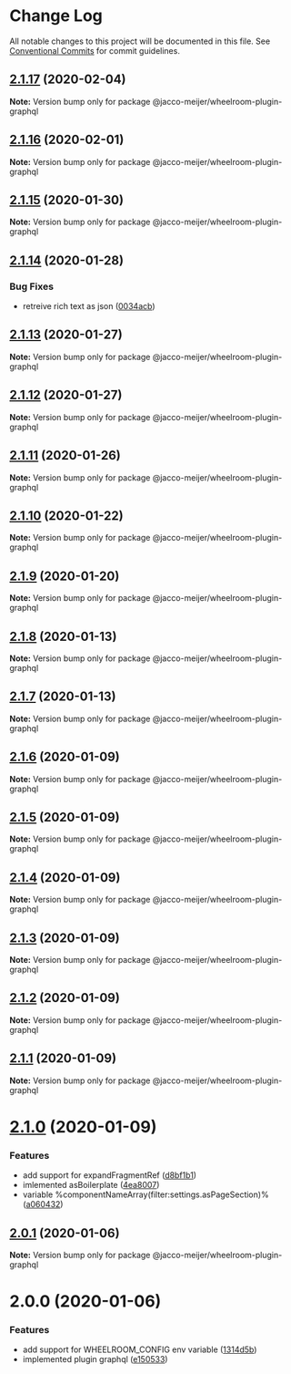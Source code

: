 # Change Log

All notable changes to this project will be documented in this file.
See [Conventional Commits](https://conventionalcommits.org) for commit guidelines.

## [2.1.17](https://github.com/jaccomeijer/wheelroom/compare/@jacco-meijer/wheelroom-plugin-graphql@2.1.16...@jacco-meijer/wheelroom-plugin-graphql@2.1.17) (2020-02-04)

**Note:** Version bump only for package @jacco-meijer/wheelroom-plugin-graphql





## [2.1.16](https://github.com/jaccomeijer/wheelroom/compare/@jacco-meijer/wheelroom-plugin-graphql@2.1.15...@jacco-meijer/wheelroom-plugin-graphql@2.1.16) (2020-02-01)

**Note:** Version bump only for package @jacco-meijer/wheelroom-plugin-graphql





## [2.1.15](https://github.com/jaccomeijer/wheelroom/compare/@jacco-meijer/wheelroom-plugin-graphql@2.1.14...@jacco-meijer/wheelroom-plugin-graphql@2.1.15) (2020-01-30)

**Note:** Version bump only for package @jacco-meijer/wheelroom-plugin-graphql





## [2.1.14](https://github.com/jaccomeijer/wheelroom/compare/@jacco-meijer/wheelroom-plugin-graphql@2.1.13...@jacco-meijer/wheelroom-plugin-graphql@2.1.14) (2020-01-28)


### Bug Fixes

* retreive rich text as json ([0034acb](https://github.com/jaccomeijer/wheelroom/commit/0034acb))





## [2.1.13](https://github.com/jaccomeijer/wheelroom/compare/@jacco-meijer/wheelroom-plugin-graphql@2.1.12...@jacco-meijer/wheelroom-plugin-graphql@2.1.13) (2020-01-27)

**Note:** Version bump only for package @jacco-meijer/wheelroom-plugin-graphql





## [2.1.12](https://github.com/jaccomeijer/wheelroom/compare/@jacco-meijer/wheelroom-plugin-graphql@2.1.11...@jacco-meijer/wheelroom-plugin-graphql@2.1.12) (2020-01-27)

**Note:** Version bump only for package @jacco-meijer/wheelroom-plugin-graphql





## [2.1.11](https://github.com/jaccomeijer/wheelroom/compare/@jacco-meijer/wheelroom-plugin-graphql@2.1.10...@jacco-meijer/wheelroom-plugin-graphql@2.1.11) (2020-01-26)

**Note:** Version bump only for package @jacco-meijer/wheelroom-plugin-graphql





## [2.1.10](https://github.com/jaccomeijer/wheelroom/compare/@jacco-meijer/wheelroom-plugin-graphql@2.1.9...@jacco-meijer/wheelroom-plugin-graphql@2.1.10) (2020-01-22)

**Note:** Version bump only for package @jacco-meijer/wheelroom-plugin-graphql





## [2.1.9](https://github.com/jaccomeijer/wheelroom/compare/@jacco-meijer/wheelroom-plugin-graphql@2.1.8...@jacco-meijer/wheelroom-plugin-graphql@2.1.9) (2020-01-20)

**Note:** Version bump only for package @jacco-meijer/wheelroom-plugin-graphql





## [2.1.8](https://github.com/jaccomeijer/wheelroom/compare/@jacco-meijer/wheelroom-plugin-graphql@2.1.7...@jacco-meijer/wheelroom-plugin-graphql@2.1.8) (2020-01-13)

**Note:** Version bump only for package @jacco-meijer/wheelroom-plugin-graphql





## [2.1.7](https://github.com/jaccomeijer/wheelroom/compare/@jacco-meijer/wheelroom-plugin-graphql@2.1.6...@jacco-meijer/wheelroom-plugin-graphql@2.1.7) (2020-01-13)

**Note:** Version bump only for package @jacco-meijer/wheelroom-plugin-graphql





## [2.1.6](https://github.com/jaccomeijer/wheelroom/compare/@jacco-meijer/wheelroom-plugin-graphql@2.1.5...@jacco-meijer/wheelroom-plugin-graphql@2.1.6) (2020-01-09)

**Note:** Version bump only for package @jacco-meijer/wheelroom-plugin-graphql





## [2.1.5](https://github.com/jaccomeijer/wheelroom/compare/@jacco-meijer/wheelroom-plugin-graphql@2.1.4...@jacco-meijer/wheelroom-plugin-graphql@2.1.5) (2020-01-09)

**Note:** Version bump only for package @jacco-meijer/wheelroom-plugin-graphql





## [2.1.4](https://github.com/jaccomeijer/wheelroom/compare/@jacco-meijer/wheelroom-plugin-graphql@2.1.3...@jacco-meijer/wheelroom-plugin-graphql@2.1.4) (2020-01-09)

**Note:** Version bump only for package @jacco-meijer/wheelroom-plugin-graphql





## [2.1.3](https://github.com/jaccomeijer/wheelroom/compare/@jacco-meijer/wheelroom-plugin-graphql@2.1.2...@jacco-meijer/wheelroom-plugin-graphql@2.1.3) (2020-01-09)

**Note:** Version bump only for package @jacco-meijer/wheelroom-plugin-graphql





## [2.1.2](https://github.com/jaccomeijer/wheelroom/compare/@jacco-meijer/wheelroom-plugin-graphql@2.1.1...@jacco-meijer/wheelroom-plugin-graphql@2.1.2) (2020-01-09)

**Note:** Version bump only for package @jacco-meijer/wheelroom-plugin-graphql





## [2.1.1](https://github.com/jaccomeijer/wheelroom/compare/@jacco-meijer/wheelroom-plugin-graphql@2.1.0...@jacco-meijer/wheelroom-plugin-graphql@2.1.1) (2020-01-09)

**Note:** Version bump only for package @jacco-meijer/wheelroom-plugin-graphql





# [2.1.0](https://github.com/jaccomeijer/wheelroom/compare/@jacco-meijer/wheelroom-plugin-graphql@2.0.1...@jacco-meijer/wheelroom-plugin-graphql@2.1.0) (2020-01-09)


### Features

* add support for expandFragmentRef ([d8bf1b1](https://github.com/jaccomeijer/wheelroom/commit/d8bf1b1))
* imlemented asBoilerplate ([4ea8007](https://github.com/jaccomeijer/wheelroom/commit/4ea8007))
* variable %componentNameArray(filter:settings.asPageSection)% ([a060432](https://github.com/jaccomeijer/wheelroom/commit/a060432))





## [2.0.1](https://github.com/jaccomeijer/wheelroom/compare/@jacco-meijer/wheelroom-plugin-graphql@2.0.0...@jacco-meijer/wheelroom-plugin-graphql@2.0.1) (2020-01-06)

**Note:** Version bump only for package @jacco-meijer/wheelroom-plugin-graphql





# 2.0.0 (2020-01-06)


### Features

* add support for WHEELROOM_CONFIG env variable ([1314d5b](https://github.com/jaccomeijer/wheelroom/commit/1314d5b8a076e87126a51b6fb396d91a3e1eaab5))
* implemented plugin graphql ([e150533](https://github.com/jaccomeijer/wheelroom/commit/e15053382562e2fde4e3a9fc92753bf969ac5cde))
